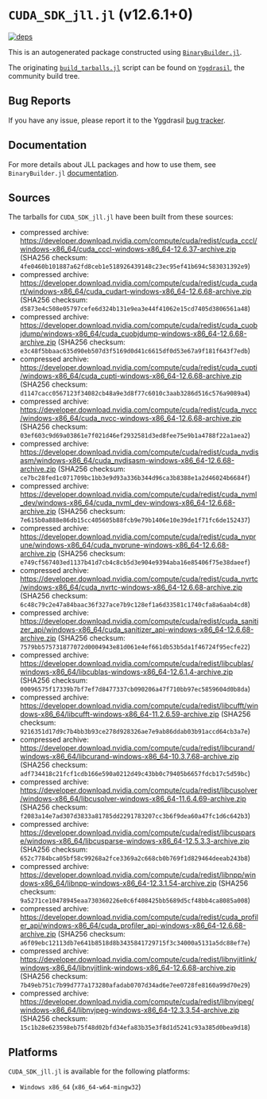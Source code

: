 # `CUDA_SDK_jll.jl` (v12.6.1+0)

[![deps](https://juliahub.com/docs/CUDA_SDK_jll/deps.svg)](https://juliahub.com/ui/Packages/General/CUDA_SDK_jll/)

This is an autogenerated package constructed using [`BinaryBuilder.jl`](https://github.com/JuliaPackaging/BinaryBuilder.jl).

The originating [`build_tarballs.jl`](https://github.com/JuliaPackaging/Yggdrasil/blob/514036c40edeb847547a249fd0c6107416e0d9b9/C/CUDA/CUDA_SDK@12.6/build_tarballs.jl) script can be found on [`Yggdrasil`](https://github.com/JuliaPackaging/Yggdrasil/), the community build tree.

## Bug Reports

If you have any issue, please report it to the Yggdrasil [bug tracker](https://github.com/JuliaPackaging/Yggdrasil/issues).

## Documentation

For more details about JLL packages and how to use them, see `BinaryBuilder.jl` [documentation](https://docs.binarybuilder.org/stable/jll/).

## Sources

The tarballs for `CUDA_SDK_jll.jl` have been built from these sources:

* compressed archive: https://developer.download.nvidia.com/compute/cuda/redist/cuda_cccl/windows-x86_64/cuda_cccl-windows-x86_64-12.6.37-archive.zip (SHA256 checksum: `4fe0460b101887a62fd8ceb1e518926439148c23ec95ef41b694c583031392e9`)
* compressed archive: https://developer.download.nvidia.com/compute/cuda/redist/cuda_cudart/windows-x86_64/cuda_cudart-windows-x86_64-12.6.68-archive.zip (SHA256 checksum: `d5873e4c508e05797cefe6d324b131e9ea3e44f41062e15cd7405d3806561a48`)
* compressed archive: https://developer.download.nvidia.com/compute/cuda/redist/cuda_cuobjdump/windows-x86_64/cuda_cuobjdump-windows-x86_64-12.6.68-archive.zip (SHA256 checksum: `e3c48f5bbaac635d90eb507d3f5169d0d41c6615df0d53e67a9f181f643f7edb`)
* compressed archive: https://developer.download.nvidia.com/compute/cuda/redist/cuda_cupti/windows-x86_64/cuda_cupti-windows-x86_64-12.6.68-archive.zip (SHA256 checksum: `d1147cacc0567123f34082cb48a9e3d8f77c6010c3aab3286d516c576a9089a4`)
* compressed archive: https://developer.download.nvidia.com/compute/cuda/redist/cuda_nvcc/windows-x86_64/cuda_nvcc-windows-x86_64-12.6.68-archive.zip (SHA256 checksum: `03ef603c9d69a03861e7f021d46ef2932581d3ed8fee75e9b1a4788f22a1aea2`)
* compressed archive: https://developer.download.nvidia.com/compute/cuda/redist/cuda_nvdisasm/windows-x86_64/cuda_nvdisasm-windows-x86_64-12.6.68-archive.zip (SHA256 checksum: `ce7bc28fed1c071709bc1bb3e9d93a336b344d96ca3b8388e1a2d46024b6684f`)
* compressed archive: https://developer.download.nvidia.com/compute/cuda/redist/cuda_nvml_dev/windows-x86_64/cuda_nvml_dev-windows-x86_64-12.6.68-archive.zip (SHA256 checksum: `7e615b0a888e86db15cc405605b88fcb9e79b1406e10e39de1f71fc6de152437`)
* compressed archive: https://developer.download.nvidia.com/compute/cuda/redist/cuda_nvprune/windows-x86_64/cuda_nvprune-windows-x86_64-12.6.68-archive.zip (SHA256 checksum: `e749cf567403ed1137b41d7cb4c8cb5d3e904e9394aba16e85406f75e38daeef`)
* compressed archive: https://developer.download.nvidia.com/compute/cuda/redist/cuda_nvrtc/windows-x86_64/cuda_nvrtc-windows-x86_64-12.6.68-archive.zip (SHA256 checksum: `6c48c79c2e47a84baac36f327ace7b9c128ef1a6d33581c1740cfa8a6aab4cd8`)
* compressed archive: https://developer.download.nvidia.com/compute/cuda/redist/cuda_sanitizer_api/windows-x86_64/cuda_sanitizer_api-windows-x86_64-12.6.68-archive.zip (SHA256 checksum: `7579bb575731877072d0004943e81d061e4ef661db53b5da1f46724f95ecfe22`)
* compressed archive: https://developer.download.nvidia.com/compute/cuda/redist/libcublas/windows-x86_64/libcublas-windows-x86_64-12.6.1.4-archive.zip (SHA256 checksum: `00096575f17339b7bf7ef7d8477337cb090206a47f710bb97ec5859604d0b8da`)
* compressed archive: https://developer.download.nvidia.com/compute/cuda/redist/libcufft/windows-x86_64/libcufft-windows-x86_64-11.2.6.59-archive.zip (SHA256 checksum: `9216351d17d9c7b4bb3b93ce278d928326ae7e9ab86ddab03b91accd64cb3a7e`)
* compressed archive: https://developer.download.nvidia.com/compute/cuda/redist/libcurand/windows-x86_64/libcurand-windows-x86_64-10.3.7.68-archive.zip (SHA256 checksum: `adf734418c21fcf1cdb166e590a0212d49c43bb0c79405b6657fdcb17c5d59bc`)
* compressed archive: https://developer.download.nvidia.com/compute/cuda/redist/libcusolver/windows-x86_64/libcusolver-windows-x86_64-11.6.4.69-archive.zip (SHA256 checksum: `f2083a14e7ad307d3833a81785dd2291783207cc3b6f9dea60a47fc1d6c642b3`)
* compressed archive: https://developer.download.nvidia.com/compute/cuda/redist/libcusparse/windows-x86_64/libcusparse-windows-x86_64-12.5.3.3-archive.zip (SHA256 checksum: `652c7784bca05bf58c99268a2fce3369a2c668cb0b769f1d829464deeab243b8`)
* compressed archive: https://developer.download.nvidia.com/compute/cuda/redist/libnpp/windows-x86_64/libnpp-windows-x86_64-12.3.1.54-archive.zip (SHA256 checksum: `9a5271ce10478945eaa730360226e0c6f408425bb5689d5cf48bb4ca8085a008`)
* compressed archive: https://developer.download.nvidia.com/compute/cuda/redist/cuda_profiler_api/windows-x86_64/cuda_profiler_api-windows-x86_64-12.6.68-archive.zip (SHA256 checksum: `a6f09ebc12113db7e641b8518d8b3435841729715f3c34000a5131a5dc88ef7e`)
* compressed archive: https://developer.download.nvidia.com/compute/cuda/redist/libnvjitlink/windows-x86_64/libnvjitlink-windows-x86_64-12.6.68-archive.zip (SHA256 checksum: `7b49eb751c7b99d777a173280afadab0707d34ad6e7ee0728fe8160a99d70e29`)
* compressed archive: https://developer.download.nvidia.com/compute/cuda/redist/libnvjpeg/windows-x86_64/libnvjpeg-windows-x86_64-12.3.3.54-archive.zip (SHA256 checksum: `15c1b28e623598eb75f48d02bfd34efa83b35e3f8d1d5241c93a385d0bea9d18`)

## Platforms

`CUDA_SDK_jll.jl` is available for the following platforms:

* `Windows x86_64` (`x86_64-w64-mingw32`)

